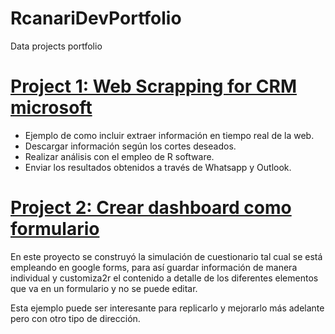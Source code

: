 # RcanariDevPortfolio
Data projects portfolio

# [Project 1: Web Scrapping for CRM microsoft](https://www.youtube.com/)
* Ejemplo de como incluir extraer información en tiempo real de la web.
* Descargar información según los cortes deseados.
* Realizar análisis con el empleo de R software.
* Enviar los resultados obtenidos a través de Whatsapp y Outlook.

# [Project 2: Crear dashboard como formulario](https://www.youtube.com/)
En este proyecto se construyó la simulación de cuestionario tal cual se está empleando en google forms, para así guardar información de manera individual y customiza2r el contenido a detalle de los diferentes elementos que va en un formulario y no se puede editar.

Esta ejemplo puede ser interesante para replicarlo y  mejorarlo más adelante pero con otro tipo de dirección.

